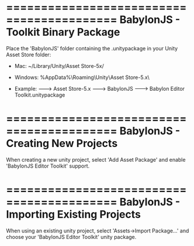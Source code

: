 ==========================================
BabylonJS - Toolkit Binary Package
==========================================

Place the 'BabylonJS' folder containing the .unitypackage in your Unity Asset Store folder:

- Mac: ~/Library/Unity/Asset Store-5x/

- Windows: %AppData%\Roaming\Unity\Asset Store-5.x\

- Example: ---> Asset Store-5.x
             ---> BabylonJS
                 ---> Babylon Editor Toolkit.unitypackage


==========================================
BabylonJS - Creating New Projects
==========================================

When creating a new unity project, select 'Add Asset Package' and enable 'BabylonJS Editor Toolkit' support.


==========================================
BabylonJS - Importing Existing Projects
==========================================

When using an existing unity project, select 'Assets->Import Package...' and choose your 'BabylonJS Editor Toolkit' unity package.

